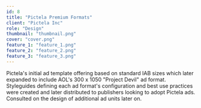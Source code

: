 ```yaml
---
id: 8
title: "Pictela Premium Formats"
client: "Pictela Inc"
role: "Design"
thumbnail: "thumbnail.png"
cover: "cover.png"
feature_1: "feature_1.png"
feature_2: "feature_2.png"
feature_3: "feature_3.png"
---
```


Pictela's initial ad template offering based on standard IAB sizes which later expanded to include AOL's 300 x 1050 "Project Devil" ad format. Styleguides defining each ad format's configuration and best use practices were created and later distributed to publishers looking to adopt Pictela ads. Consulted on the design of additional ad units later on.

